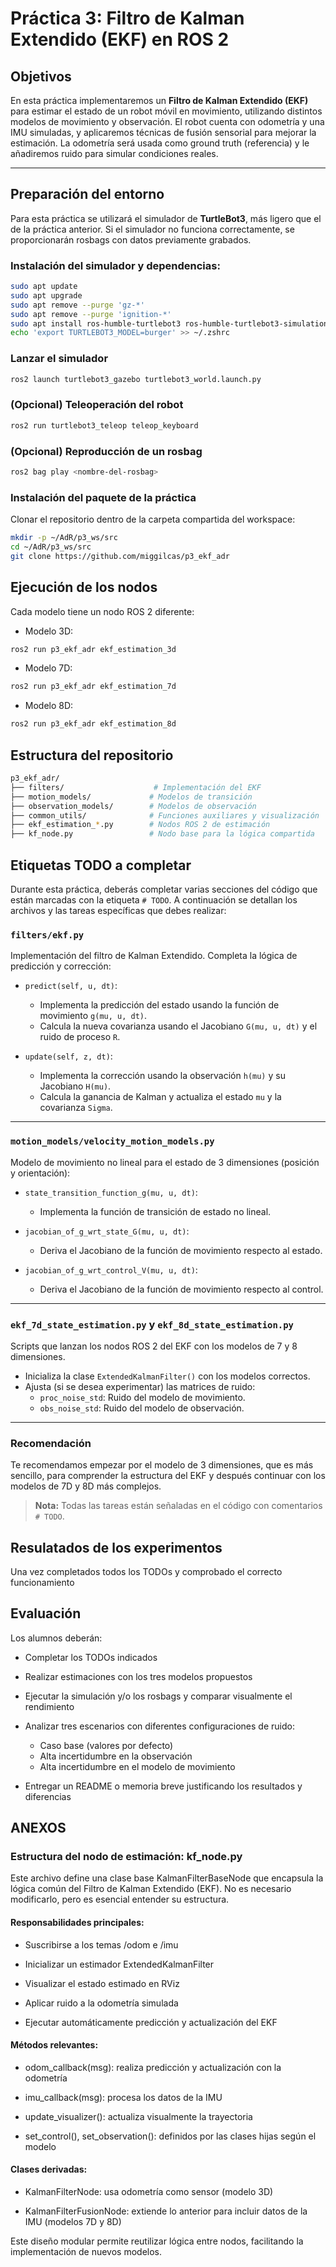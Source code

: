 # Práctica 3: Filtro de Kalman Extendido (EKF) en ROS 2

## Objetivos

En esta práctica implementaremos un **Filtro de Kalman Extendido (EKF)** para estimar el estado de un robot móvil en movimiento, utilizando distintos modelos de movimiento y observación. El robot cuenta con odometría y una IMU simuladas, y aplicaremos técnicas de fusión sensorial para mejorar la estimación. La odometría será usada como ground truth (referencia) y le añadiremos ruido para simular condiciones reales.

---

## Preparación del entorno

Para esta práctica se utilizará el simulador de **TurtleBot3**, más ligero que el de la práctica anterior. Si el simulador no funciona correctamente, se proporcionarán rosbags con datos previamente grabados.

### Instalación del simulador y dependencias:

```bash
sudo apt update
sudo apt upgrade
sudo apt remove --purge 'gz-*'
sudo apt remove --purge 'ignition-*'
sudo apt install ros-humble-turtlebot3 ros-humble-turtlebot3-simulations ros-humble-turtlebot3-gazebo
echo 'export TURTLEBOT3_MODEL=burger' >> ~/.zshrc
```
### Lanzar el simulador
```bash
ros2 launch turtlebot3_gazebo turtlebot3_world.launch.py

```
### (Opcional) Teleoperación del robot
```bash
ros2 run turtlebot3_teleop teleop_keyboard

```
### (Opcional) Reproducción de un rosbag
```bash
ros2 bag play <nombre-del-rosbag>

```

### Instalación del paquete de la práctica
Clonar el repositorio dentro de la carpeta compartida del workspace:

```bash
mkdir -p ~/AdR/p3_ws/src
cd ~/AdR/p3_ws/src
git clone https://github.com/miggilcas/p3_ekf_adr

```

## Ejecución de los nodos
Cada modelo tiene un nodo ROS 2 diferente:
- Modelo 3D:
```bash
ros2 run p3_ekf_adr ekf_estimation_3d
```
- Modelo 7D:
```bash
ros2 run p3_ekf_adr ekf_estimation_7d
```
- Modelo 8D:
```bash
ros2 run p3_ekf_adr ekf_estimation_8d
```

## Estructura del repositorio
```bash
p3_ekf_adr/
├── filters/                    # Implementación del EKF
├── motion_models/             # Modelos de transición
├── observation_models/        # Modelos de observación
├── common_utils/              # Funciones auxiliares y visualización
├── ekf_estimation_*.py        # Nodos ROS 2 de estimación
├── kf_node.py                 # Nodo base para la lógica compartida
```

##  Etiquetas TODO a completar

Durante esta práctica, deberás completar varias secciones del código que están marcadas con la etiqueta `# TODO`. A continuación se detallan los archivos y las tareas específicas que debes realizar:

### `filters/ekf.py`
Implementación del filtro de Kalman Extendido. Completa la lógica de predicción y corrección:

- `predict(self, u, dt)`: 
  - Implementa la predicción del estado usando la función de movimiento `g(mu, u, dt)`.
  - Calcula la nueva covarianza usando el Jacobiano `G(mu, u, dt)` y el ruido de proceso `R`.

- `update(self, z, dt)`:
  - Implementa la corrección usando la observación `h(mu)` y su Jacobiano `H(mu)`.
  - Calcula la ganancia de Kalman y actualiza el estado `mu` y la covarianza `Sigma`.

---

### `motion_models/velocity_motion_models.py`
Modelo de movimiento no lineal para el estado de 3 dimensiones (posición y orientación):

- `state_transition_function_g(mu, u, dt)`:
  - Implementa la función de transición de estado no lineal.

- `jacobian_of_g_wrt_state_G(mu, u, dt)`:
  - Deriva el Jacobiano de la función de movimiento respecto al estado.

- `jacobian_of_g_wrt_control_V(mu, u, dt)`:
  - Deriva el Jacobiano de la función de movimiento respecto al control.

---

### `ekf_7d_state_estimation.py` y `ekf_8d_state_estimation.py`
Scripts que lanzan los nodos ROS 2 del EKF con los modelos de 7 y 8 dimensiones.

- Inicializa la clase `ExtendedKalmanFilter()` con los modelos correctos.
- Ajusta (si se desea experimentar) las matrices de ruido:
  - `proc_noise_std`: Ruido del modelo de movimiento.
  - `obs_noise_std`: Ruido del modelo de observación.

---

###  Recomendación

Te recomendamos empezar por el modelo de 3 dimensiones, que es más sencillo, para comprender la estructura del EKF y después continuar con los modelos de 7D y 8D más complejos.

> **Nota:** Todas las tareas están señaladas en el código con comentarios `# TODO`.


## Resulatados de los experimentos 

Una vez completados todos los TODOs y comprobado el correcto funcionamiento

## Evaluación
Los alumnos deberán:

- Completar los TODOs indicados

- Realizar estimaciones con los tres modelos propuestos

- Ejecutar la simulación y/o los rosbags y comparar visualmente el rendimiento

- Analizar tres escenarios con diferentes configuraciones de ruido:

    - Caso base (valores por defecto)
    - Alta incertidumbre en la observación
    - Alta incertidumbre en el modelo de movimiento

- Entregar un README o memoria breve justificando los resultados y diferencias

## ANEXOS
### Estructura del nodo de estimación: kf_node.py
Este archivo define una clase base KalmanFilterBaseNode que encapsula la lógica común del Filtro de Kalman Extendido (EKF). No es necesario modificarlo, pero es esencial entender su estructura.

#### Responsabilidades principales:

- Suscribirse a los temas /odom e /imu

- Inicializar un estimador ExtendedKalmanFilter

- Visualizar el estado estimado en RViz

- Aplicar ruido a la odometría simulada

- Ejecutar automáticamente predicción y actualización del EKF

#### Métodos relevantes:

- odom_callback(msg): realiza predicción y actualización con la odometría

- imu_callback(msg): procesa los datos de la IMU

- update_visualizer(): actualiza visualmente la trayectoria

- set_control(), set_observation(): definidos por las clases hijas según el modelo

#### Clases derivadas:

- KalmanFilterNode: usa odometría como sensor (modelo 3D)

- KalmanFilterFusionNode: extiende lo anterior para incluir datos de la IMU (modelos 7D y 8D)

Este diseño modular permite reutilizar lógica entre nodos, facilitando la implementación de nuevos modelos.
